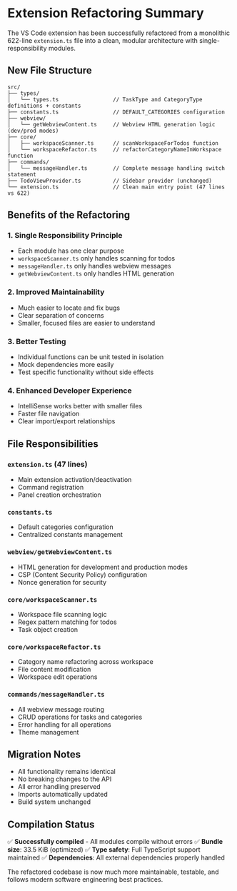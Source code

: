 # Extension Refactoring Summary

The VS Code extension has been successfully refactored from a monolithic 622-line `extension.ts` file into a clean, modular architecture with single-responsibility modules.

## New File Structure

```
src/
├── types/
│   └── types.ts                 // TaskType and CategoryType definitions + constants
├── constants.ts                 // DEFAULT_CATEGORIES configuration
├── webview/
│   └── getWebviewContent.ts     // Webview HTML generation logic (dev/prod modes)
├── core/
│   ├── workspaceScanner.ts      // scanWorkspaceForTodos function
│   └── workspaceRefactor.ts     // refactorCategoryNameInWorkspace function
├── commands/
│   └── messageHandler.ts        // Complete message handling switch statement
├── TodoViewProvider.ts          // Sidebar provider (unchanged)
└── extension.ts                 // Clean main entry point (47 lines vs 622)
```

## Benefits of the Refactoring

### 1. **Single Responsibility Principle**

- Each module has one clear purpose
- `workspaceScanner.ts` only handles scanning for todos
- `messageHandler.ts` only handles webview messages
- `getWebviewContent.ts` only handles HTML generation

### 2. **Improved Maintainability**

- Much easier to locate and fix bugs
- Clear separation of concerns
- Smaller, focused files are easier to understand

### 3. **Better Testing**

- Individual functions can be unit tested in isolation
- Mock dependencies more easily
- Test specific functionality without side effects

### 4. **Enhanced Developer Experience**

- IntelliSense works better with smaller files
- Faster file navigation
- Clear import/export relationships

## File Responsibilities

### `extension.ts` (47 lines)

- Main extension activation/deactivation
- Command registration
- Panel creation orchestration

### `constants.ts`

- Default categories configuration
- Centralized constants management

### `webview/getWebviewContent.ts`

- HTML generation for development and production modes
- CSP (Content Security Policy) configuration
- Nonce generation for security

### `core/workspaceScanner.ts`

- Workspace file scanning logic
- Regex pattern matching for todos
- Task object creation

### `core/workspaceRefactor.ts`

- Category name refactoring across workspace
- File content modification
- Workspace edit operations

### `commands/messageHandler.ts`

- All webview message routing
- CRUD operations for tasks and categories
- Error handling for all operations
- Theme management

## Migration Notes

- All functionality remains identical
- No breaking changes to the API
- All error handling preserved
- Imports automatically updated
- Build system unchanged

## Compilation Status

✅ **Successfully compiled** - All modules compile without errors
✅ **Bundle size**: 33.5 KiB (optimized)
✅ **Type safety**: Full TypeScript support maintained
✅ **Dependencies**: All external dependencies properly handled

The refactored codebase is now much more maintainable, testable, and follows modern software engineering best practices.
